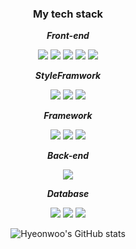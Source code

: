 <div align="center">
 <h3>My tech stack </h3>
 <p><strong><em>Front-end</em></strong></p>
  <img src="https://img.shields.io/badge/HTML-black?style=flat&logo=HTML5&logoColor=#E34F26"/>
  <img src="https://img.shields.io/badge/CSS-black?style=flat&logo=css3&logoColor=blue"/>
  <img src="https://img.shields.io/badge/JavaScript-black?style=flat&logo=JavaScript&logoColor=#F7DF1E"/>
 <img src="https://img.shields.io/badge/jQuery-black?style=flat&logo=jquery&logoColor=#0769AD"/>
 <img src="https://img.shields.io/badge/TypeScript-black?style=flat&logo=typescript&logoColor=#3178C6"/>
 <p><strong><em>StyleFramwork</em></strong></p>
 <img src="https://img.shields.io/badge/StyledComponents-black?style=flat&logo=styledcomponents&logoColor=#DB7093"/>
 <img src="https://img.shields.io/badge/BootStrap-black?style=flat&logo=bootstrap&logoColor=#7952B3"/>
  <img src="https://img.shields.io/badge/ChakraUI-black?style=flat&logo=chakraui&logoColor=#319795"/>
 <p><strong><em>Framework</em></p></strong>
  <img src="https://img.shields.io/badge/Next.js-black?style=flat&logo=nextdotjs&logoColor=#000000"/>
  <img src="https://img.shields.io/badge/React-black?style=flat&logo=react&logoColor=#61DAFB"/>
  <img src="https://img.shields.io/badge/Vue.js-black?style=flat&logo=vuedotjs&logoColor=#4FC08D"/>
  <p><strong><em>Back-end</em></strong></p>
  <img src="https://img.shields.io/badge/Node.js-black?style=flat&logo=nodedotjs&logoColor=#339933"/>
 <p><strong><em>Database</em></strong></p>
  <img src="https://img.shields.io/badge/MongoDB-black?style=flat&logo=mongodb&logoColor=#47A248"/>
  <img src="https://img.shields.io/badge/Mongoose-black?style=flat&logo=mongoose&logoColor=red"/>
  <img src="https://img.shields.io/badge/MySQL-black?style=flat&logo=mysql&logoColor=#4479A1"/>

  ![Hyeonwoo's GitHub stats](https://github-readme-stats.vercel.app/api?username=hyeonu0303&show_icons=true&theme=material-palenight)
 
</div>



